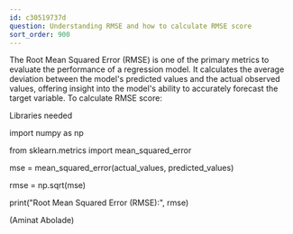 ```yaml
---
id: c30519737d
question: Understanding RMSE and how to calculate RMSE score
sort_order: 900
---
```


The Root Mean Squared Error (RMSE) is one of the primary metrics to evaluate the performance of a regression model. It calculates the average deviation between the model's predicted values and the actual observed values, offering insight into the model's ability to accurately forecast the target variable. To calculate RMSE score:

Libraries needed

import numpy as np

from sklearn.metrics import mean_squared_error

mse = mean_squared_error(actual_values, predicted_values)

rmse = np.sqrt(mse)

print("Root Mean Squared Error (RMSE):", rmse)

(Aminat Abolade)

